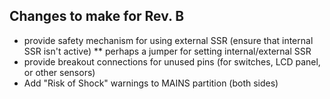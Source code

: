 
## Changes to make for Rev. B

* provide safety mechanism for using external SSR (ensure that internal SSR isn't active)
** perhaps a jumper for setting internal/external SSR
* provide breakout connections for unused pins (for switches, LCD panel, or other sensors)
* Add "Risk of Shock" warnings to MAINS partition (both sides)
